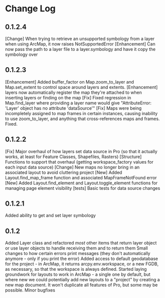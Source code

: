 # Change Log

## 0.1.2.4
[Change] When trying to retrieve an unsupported symbology from a layer when using ArcMap, it now raises NotSupportedError
[Enhancement] Can now pass the path to a layer file to a layer.symbology and have it copy the symbology over

## 0.1.2.3
[Enhancement] Added buffer_factor on Map.zoom_to_layer and Map.set_extent to control space around layers and extents.
[Enhancement] layers now automatically register the map they're attached to when inserting layers or finding on the map
[Fix] Fixed regression in Map.find_layer where providing a layer name would give "AttributeError: 'Layer' object has no attribute 'dataSource'"
[Fix] Maps were being incompletely assigned to map frames in certain instances, causing inability to use zoom_to_layer, and anything that cross-references maps and frames. Fixed.

## 0.1.2.2
[Fix] Major overhaul of how layers set data source in Pro (so that it actually works, at least for Feature Classes, Shapefiles, Rasters)
[Structure] Functions to support that overhaul (getting workspace_factory values for each input data source)
[Change] New maps no longer bring in an associated layout to avoid cluttering project
[New] Added Layout.find_map_frame function and associated MapFrameNotFound error
[New] Added Layout.find_element and Layout.toggle_element functions for managing page element visibility
[tests] Basic tests for data source changes

## 0.1.2.1
Added ability to get and set layer symbology

## 0.1.2
Added Layer class and refactored *most* other items that return layer object or use layer objects to handle receiving them and to return them
Small changes to how certain errors print messages (they don't automatically anymore - only if you print the error)
Added access to default geodatabase for the project - in ArcMap, it returns arcpy.env.workspace, or a new FGDB, as necessary, so that the workspace is always defined.
Started laying groundwork for layouts to work in ArcMap - a single one by default, but where new we could potentially add new layouts to a "project" by creating a new map document. It won't duplicate all features of Pro, but some may be possible.
Minor bugfixes